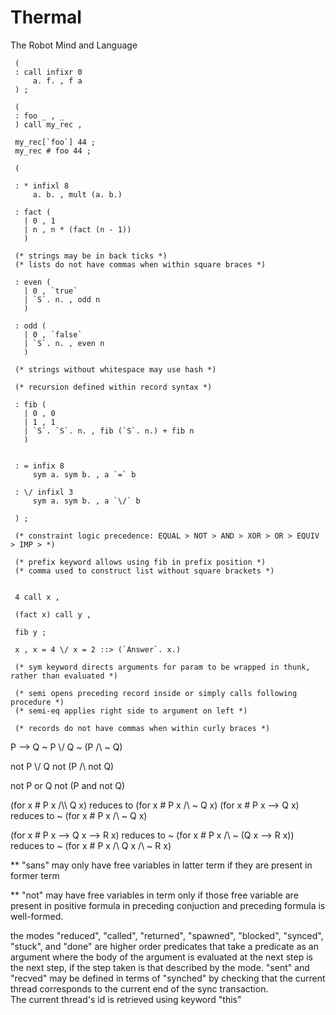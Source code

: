 # Thermal
The Robot Mind and Language

```
 (
 : call infixr 0  
     a. f. , f a 
 ) ;
 
 (    
 : foo _ , _
 ) call my_rec ,
 
 my_rec[`foo`] 44 ;
 my_rec # foo 44 ;

 (  

 : * infixl 8  
     a. b. , mult (a. b.)

 : fact (
   | 0 , 1  
   | n , n * (fact (n - 1))  
   )

 (* strings may be in back ticks *)
 (* lists do not have commas when within square braces *)

 : even (  
   | 0 , `true`  
   | `S`. n. , odd n  
   )  

 : odd (   
   | 0 , `false`    
   | `S`. n. , even n  
   )

 (* strings without whitespace may use hash *)  

 (* recursion defined within record syntax *)  

 : fib (  
   | 0 , 0  
   | 1 , 1  
   | `S`. `S`. n. , fib (`S`. n.) + fib n  
   )  


 : = infix 8  
     sym a. sym b. , a `=` b   

 : \/ infixl 3
     sym a. sym b. , a `\/` b

 ) ;  

 (* constraint logic precedence: EQUAL > NOT > AND > XOR > OR > EQUIV > IMP > *)  

 (* prefix keyword allows using fib in prefix position *)  
 (* comma used to construct list without square brackets *)  


 4 call x ,  

 (fact x) call y ,   
 
 fib y ;  

 x , x = 4 \/ x = 2 ::> (`Answer`. x.)

 (* sym keyword directs arguments for param to be wrapped in thunk, rather than evaluated *)  

 (* semi opens preceding record inside or simply calls following procedure *)  
 (* semi-eq applies right side to argument on left *)  

 (* records do not have commas when within curly braces *)  

```

P --> Q
~ P \\/ Q
~ (P /\\ ~ Q)  

not P \\/ Q
not (P /\\ not Q)  

not P or Q
not (P and not Q)  


(for x # P x /\\\\ Q x) reduces to (for x # P x /\ ~ Q x)
(for x # P x --> Q x) reduces to ~ (for x # P x /\ ~ Q x)

(for x # P x --> Q x --> R x) reduces to
~ (for x # P x /\\ ~ (Q x --> R x)) reduces to
~ (for x # P x /\\ Q x /\\ ~ R x)

** "sans" may only have free variables in latter term if
they are present in former term

** "not" may have free variables in term only if 
those free variable are present in positive formula in preceding conjuction
and preceding formula is well-formed.


the modes "reduced", "called", "returned", "spawned", "blocked", "synced", "stuck", and "done" are higher order predicates that take a predicate as an argument where the body of the argument is evaluated at the next step is the next step, if the step taken is that described by the mode. "sent" and "recved" may be defined in terms of "synched" by checking that the current thread corresponds to the current end of the sync transaction.  
The current thread's id is retrieved using keyword "this" 
